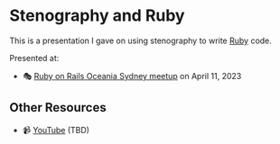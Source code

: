 # Stenography and Ruby

This is a presentation I gave on using stenography to write [Ruby][] code.

Presented at:

- :performing_arts: [Ruby on Rails Oceania Sydney meetup][] on April 11, 2023

## Other Resources

- :video_camera: [YouTube][] (TBD)

[Ruby]: https://www.ruby-lang.org/en/
[Ruby on Rails Oceania Sydney meetup]: https://www.meetup.com/ruby-on-rails-oceania-sydney/events/291724620/
[YouTube]: #


